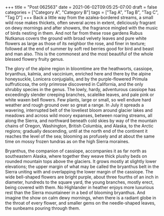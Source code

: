 +++
title = "Post 062563"
date = 2021-06-02T09:05:25-07:00
draft = false
categories = ["Category A", "Category B"]
tags = ["Tag A", "Tag B", "Tag C", "Tag D"]
+++
Back a little way from the azalea-bordered streams, a small wild rose makes thickets, often several acres in extent, deliciously fragrant on dewy mornings and after showers, the fragrance mingled with the music of birds nesting in them. And not far from these rose gardens Rubus Nutkanus covers the ground with broad velvety leaves and pure white flowers as large as those of its neighbor the rose, and finer in texture; followed at the end of summer by soft red berries good for bird and beast and man also. This is the commonest and the most beautiful of the whole blessed flowery fruity genus.

The glory of the alpine region in bloomtime are the heathworts, cassiope, bryanthus, kalmia, and vaccinium, enriched here and there by the alpine honeysuckle, Lonicera conjugialis, and by the purple-flowered Primula suffruticosa, the only primrose discovered in California, and the only shrubby species in the genus. The lowly, hardy, adventurous cassiope has exceedingly slender creeping branches, scalelike leaves, and pale pink or white waxen bell flowers. Few plants, large or small, so well endure hard weather and rough ground over so great a range. In July it spreads a wavering, interrupted belt of the loveliest bloom around glacier lakes and meadows and across wild moory expanses, between roaring streams, all along the Sierra, and northward beneath cold skies by way of the mountain chains of Oregon, Washington, British Columbia, and Alaska, to the Arctic regions; gradually descending, until at the north end of the continent it reaches the level of the sea; blooming as profusely and at about the same time on mossy frozen tundras as on the high Sierra moraines.

Bryanthus, the companion of cassiope, accompanies it as far north as southeastern Alaska, where together they weave thick plushy beds on rounded mountain tops above the glaciers. It grows mostly at slightly lower elevations; the upper margin of what may be called the bryanthus belt in the Sierra uniting with and overlapping the lower margin of the cassiope. The wide bell-shaped flowers are bright purple, about three fourths of an inch in diameter, hundreds to the square yard, the young branches, mostly erect, being covered with them. No Highlander in heather enjoys more luxurious rest than the Sierra mountaineer in a bed of blooming bryanthus. And imagine the show on calm dewy mornings, when there is a radiant globe in the throat of every flower, and smaller gems on the needle-shaped leaves, the sunbeams pouring through them.
